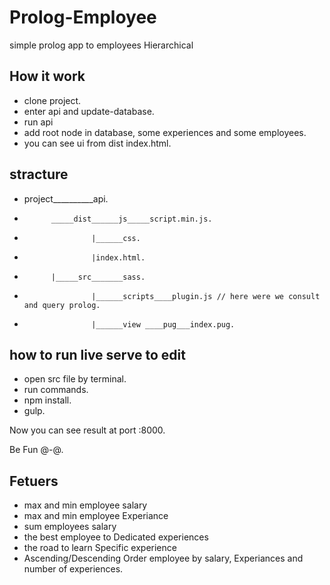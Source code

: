 # Prolog-Employee
simple prolog app to employees Hierarchical

## How it work 
* clone project. 
* enter api and update-database. 
* run api 
* add root node in database, some experiences and some employees. 
* you can see ui from dist index.html. 


## stracture

* project__________api.
*           _____dist______js_____script.min.js.
*                    |______css.
*                    |index.html. 
*           |_____src_______sass.
*                    |______scripts____plugin.js // here were we consult and query prolog.
*                    |______view ____pug___index.pug.
                    
## how to run live serve to edit
* open src file by terminal.
* run commands.
* npm install.
* gulp.

Now you can see result at port :8000.

Be Fun @-@. 

## Fetuers
* max and min employee salary
* max and min employee Experiance 
* sum employees salary 
* the best employee to Dedicated experiences 
* the road to learn Specific experience 
* Ascending/Descending Order employee by salary, Experiances and number of experiences. 



